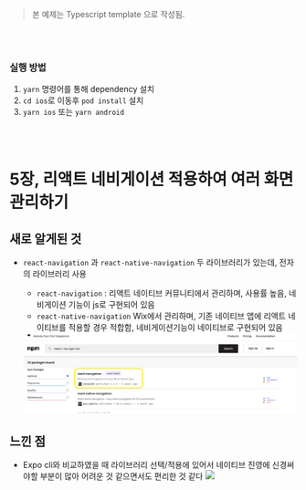> 본 예제는 Typescript template 으로 작성됨.

<br/>

<br/>

### 실행 방법

1. `yarn` 명령어를 통해 dependency 설치
2. `cd ios`로 이동후 `pod install` 설치
3. `yarn ios` 또는 `yarn android`

<br/>
<br/>

# 5장, 리액트 네비게이션 적용하여 여러 화면 관리하기

## 새로 알게된 것

- `react-navigation` 과 `react-native-navigation` 두 라이브러리가 있는데, 전자의 라이브러리 사용

  - `react-navigation` : 리액트 네이티브 커뮤니티에서 관리하며, 사용률 높음, 네비게이션 기능이 js로 구현되어 있음
  - `react-native-navigation` Wix에서 관리하며, 기존 네이티브 앱에 리액트 네이티브를 적용할 경우 적합함, 네비게이션기능이 네이티브로 구현되어 있음

  <img src="../capture/differntLibrary.png" width="800">

  <br/>

## 느낀 점

- Expo cli와 비교하였을 때 라이브러리 선택/적용에 있어서 네이티브 진영에 신경써야할 부분이 많아 어려운 것 같으면서도 편리한 것 같다
  <img src="../capture/complete.png" width="500">
